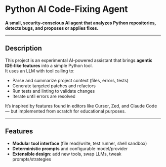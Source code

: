 # Python AI Code-Fixing Agent

**A small, security-conscious AI agent that analyzes Python repositories, detects bugs, and proposes or applies fixes.**

---

## Description

This project is an experimental AI-powered assistant that brings **agentic IDE-like features** into a simple Python tool.  
It uses an LLM with tool calling to:

- Parse and summarize project context (files, errors, tests)  
- Generate targeted patches and refactors  
- Run tests and linting to validate changes  
- Iterate until errors are resolved  

It’s inspired by features found in editors like Cursor, Zed, and Claude Code — but implemented from scratch for educational purposes.

---

## Features

- **Modular tool interface** (file read/write, test runner, shell sandbox)  
- **Deterministic prompts** and configurable model/provider  
- **Extensible design**: add new tools, swap LLMs, tweak prompts/strategies  


